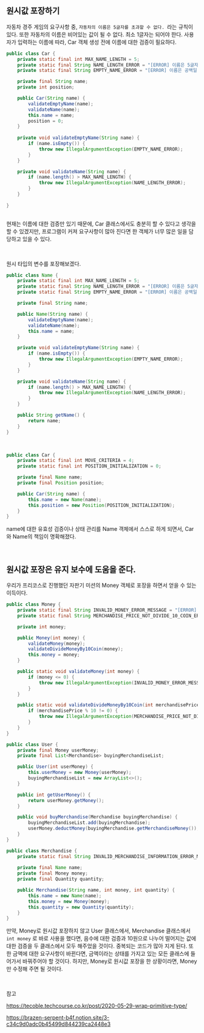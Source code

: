 ## 원시값 포장하기

자동차 경주 게임의 요구사항 중, `자동차의 이름은 5글자를 초과할 수 없다. `라는 규칙이 있다.
또한 자동차의 이름은 비어있는 값이 될 수 없다. 최소 1글자는 되어야 한다.
사용자가 입력하는 이름에 따라, Car 객체 생성 전에 이름에 대한 검증이 필요하다.

```java
public class Car {
    private static final int MAX_NAME_LENGTH = 5;
    private static final String NAME_LENGTH_ERROR = "[ERROR] 이름은 5글자를 초과할 수 없습니다.";
    private static final String EMPTY_NAME_ERROR = "[ERROR] 이름은 공백일 수 없습니다.";

    private final String name;
    private int position;

    public Car(String name) {
        validateEmptyName(name);
        validateName(name);
        this.name = name;
        position = 0;
    }
  
    private void validateEmptyName(String name) {
        if (name.isEmpty()) {
            throw new IllegalArgumentException(EMPTY_NAME_ERROR);
        }
    }

    private void validateName(String name) {
        if (name.length() > MAX_NAME_LENGTH) {
            throw new IllegalArgumentException(NAME_LENGTH_ERROR);
        }
    }
  
}
  
```

현재는 이름에 대한 검증만 있기 때문에, Car 클래스에서도 충분히 할 수 있다고 생각을 할 수 있겠지만, 프로그램이 커져 요구사항이 많아 진다면 한 객체가 너무 많은 일을 담당하고 있을 수 있다.

<br/>

원시 타입의 변수를 포장해보겠다.

```java
public class Name {
    private static final int MAX_NAME_LENGTH = 5;
    private static final String NAME_LENGTH_ERROR = "[ERROR] 이름은 5글자를 초과할 수 없습니다.";
    private static final String EMPTY_NAME_ERROR = "[ERROR] 이름은 공백일 수 없습니다.";

    private final String name;

    public Name(String name) {
        validateEmptyName(name);
        validateName(name);
        this.name = name;
    }

    private void validateEmptyName(String name) {
        if (name.isEmpty()) {
            throw new IllegalArgumentException(EMPTY_NAME_ERROR);
        }
    }

    private void validateName(String name) {
        if (name.length() > MAX_NAME_LENGTH) {
            throw new IllegalArgumentException(NAME_LENGTH_ERROR);
        }
    }

    public String getName() {
        return name;
    }
}
```

<br/>

```java
public class Car {
    private static final int MOVE_CRITERIA = 4;
    private static final int POSITION_INITIALIZATION = 0;

    private final Name name;
    private final Position position;

    public Car(String name) {
        this.name = new Name(name);
        this.position = new Position(POSITION_INITIALIZATION);
    }
}
```

name에 대한 유효성 검증이나 상태 관리를 Name 객체에서 스스로 하게 되면서, Car와 Name의 책임이 명확해졌다.

<br/>

## 원시값 포장은 유지 보수에 도움을 준다.

우리가 프리코스로 진행했던 자판기 미션의 Money 객체로 포장을 하면서 얻을 수 있는 이득이다.

```java
public class Money {
	private static final String INVALID_MONEY_ERROR_MESSAGE = "[ERROR] 금액은 0원 이상 입력해야 한다.";
	private static final String MERCHANDISE_PRICE_NOT_DIVIDE_10_COIN_ERROR_MESSAGE = "[ERROR] 입력하는 금액은 10원으로 나누어떨어져야 한다.";

	private int money;

	public Money(int money) {
		validateMoney(money);
		validateDivideMoneyBy10Coin(money);
		this.money = money;
	}

	public static void validateMoney(int money) {
		if (money <= 0) {
			throw new IllegalArgumentException(INVALID_MONEY_ERROR_MESSAGE);
		}
	}

	public static void validateDivideMoneyBy10Coin(int merchandisePrice) {
		if (merchandisePrice % 10 != 0) {
			throw new IllegalArgumentException(MERCHANDISE_PRICE_NOT_DIVIDE_10_COIN_ERROR_MESSAGE);
		}
	}
}
```

```java
public class User {
	private final Money userMoney;
	private final List<Merchandise> buyingMerchandiseList;

	public User(int userMoney) {
		this.userMoney = new Money(userMoney);
		buyingMerchandiseList = new ArrayList<>();
	}

	public int getUserMoney() {
		return userMoney.getMoney();
	}

	public void buyMerchandise(Merchandise buyingMerchandise) {
		buyingMerchandiseList.add(buyingMerchandise);
		userMoney.deductMoney(buyingMerchandise.getMerchandiseMoney());
	}
}
```

```java
public class Merchandise {
	private static final String INVALID_MERCHANDISE_INFORMATION_ERROR_MESSAGE = "[ERROR] 상품 정보는 상품명, 가격, 수량 순으로 모두 입력해야한다.";
  
	private final Name name;
	private final Money money;
	private final Quantity quantity;

	public Merchandise(String name, int money, int quantity) {
		this.name = new Name(name);
		this.money = new Money(money);
		this.quantity = new Quantity(quantity);
	}
}
```

만약, Money로 원시값 포장하지 않고 User 클래스에서, Merchandise 클래스에서 `int money` 로 바로 사용을 했다면, 음수에 대한 검증과 10원으로 나누어 떨어지는 값에 대한 검증을 두 클래스에서 모두 해주었을 것이다. 
중복되는 코드가 많아 지게 된다.
또한 금액에 대한 요구사항이 바뀐다면, 금액이라는 상태를 가지고 있는 모든 클래스에 들어가서 바꿔주어야 할 것이다.
하지만, Money로 원시값 포장을 한 상황이라면, Money 만 수정해 주면 될 것이다. 



<br/>

참고 

<https://tecoble.techcourse.co.kr/post/2020-05-29-wrap-primitive-type/>

<https://brazen-serpent-b4f.notion.site/3-c34c9d0adc0b45499d844239ca2448e3>